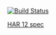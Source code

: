 [![Build Status](https://secure.travis-ci.org/freizl/har.png?branch=master)](http://travis-ci.org/freizl/har)

[HAR 12 spec](http://www.softwareishard.com/blog/har-12-spec/)
